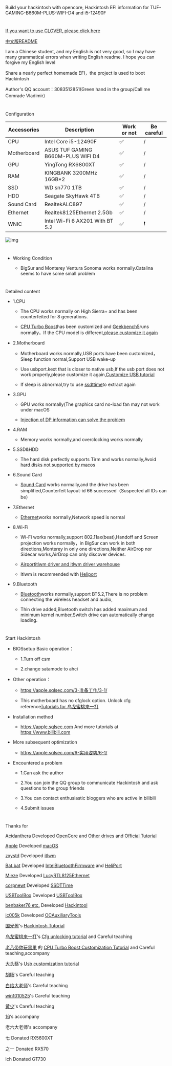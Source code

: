  Build your hackintosh with opencore, Hackintosh EFI information for TUF-GAMING-B660M-PLUS-WIFI-D4 and i5-12490F
 #
 [If you want to use CLOVER, please click here](https://github.com/dawalishi0821/Hackintosh-TUF-GAMING-B660M-PLUS-WIFI-D4-i5-12490F/tree/CLOVER)

[中文版README](https://github.com/dawalishi0821/Hackintosh-TUF-GAMING-B660M-PLUS-WIFI-D4-12490f/blob/main/README-zh-Hans.md)

I am a Chinese student, and my English is not very good, so I may have many grammatical errors when writing English readme. I hope you can forgive my English level

Share a nearly perfect homemade EFI，the project is used to boot Hackintosh

Author's QQ account：3083512851(Green hand in the group/Call me Comrade Vladimir）

#
Configuration

Accessories |  Description | Work or not | Be careful
----|----|----|---
CPU | Intel Core i5-12490F |✅|/
Motherboard | ASUS TUF GAMING B660M-PLUS WIFI D4 |✅|/
GPU | YingTong RX6800XT |✅|/
RAM | KINGBANK 3200MHz 16GB*2 |✅|/
SSD | WD sn770 1TB |✅|/
HDD | Seagate SkyHawk 4TB  |✅|/
Sound Card | RealtekALC897 |✅|/
Ethernet | Realtek8125Ethernet 2.5Gb |✅|/
WNIC | Intel Wi-Fi 6 AX201 With BT 5.2 |✅|❗

![img](https://raw.githubusercontent.com/dawalishi0821/Hackintosh-TUF-GAMING-B660M-PLUS-WIFI-D4-i5-12490F/main/关于本机.png)
#
*  Working Condition

     *  BigSur and Monterey Ventura Sonoma works normally.Catalina  seems to have some small problem
#
Detailed content
*  1.CPU

     *  The CPU works normally on High Sierra+ and has been counterfeited for 8 generations.

     *  [CPU Turbo Boost](https://github.com/acidanthera/CPUFriend)has been customized and [Geekbench5](https://www.geekbench.com)runs normally，If the CPU model is different,[please customize it again](https://www.bilibili.com/video/BV143411F7aJ/?share_source=copy_web&vd_source=89eb3ac3d3a5704fbe370f14fbc338ef)

*  2.Motherboard

     *  Motherboard works normally,USB ports have been customized，Sleep function normal,Support USB wake-up

     *  Use usbport.kext that is closer to native usb,If the usb port does not work properly,please customize it again,[Customize USB tutorial](https://www.bilibili.com/video/BV1m3411b7JP/?share_source=copy_web&vd_source=89eb3ac3d3a5704fbe370f14fbc338ef)

     *  If sleep is abnormal,try to use [ssdttime](https://github.com/corpnewt/SSDTTime)to extract again

*  3.GPU

     *  GPU works normally(The graphics card no-load fan may not work under macOS

     *  [Injection of DP information can solve the problem](https://www.bilibili.com/video/BV1WT411A72F/?share_source=copy_web&vd_source=89eb3ac3d3a5704fbe370f14fbc338ef)

*  4.RAM

     *  Memory works normally,and overclocking works normally

*  5.SSD&HDD

     *  The hard disk perfectly supports Tirm and works normally,Avoid [hard disks not supported by macos](https://hpglw.com/cdc6109c.html)

*  6.Sound Card

     *  [Sound Card](https://github.com/acidanthera/AppleALC) works normally,and the drive has been simplified,Counterfeit layout-id 66 successed（Suspected all IDs can be）

*  7.Ethernet

     *  [Ethernet](https://www.insanelymac.com/forum/files/file/1004-lucyrtl8125ethernet/)works normally,Network speed is normal

*  8.Wi-Fi

     *  Wi-Fi works normally,support 802.11ax(beat),Handoff and Screen projection works normally，in BigSur can work in both directions,Monterey in only one directions,Neither AirDrop nor Sidecar works,AirDrop can only discover devices.

     *  [Airportitlwm driver and itlwm driver warehouse](https://github.com/OpenIntelWireless/itlwm/releases)

     *   Itlwm is recommended with [Heliport](https://github.com/OpenIntelWireless/HeliPort)

*   9.Bluetooth

     *   [Bluetooth](https://github.com/OpenIntelWireless/IntelBluetoothFirmware)works normally,support BT5.2,There is no problem connecting the wireless headset and audio,

     *  Thin drive added,Bluetooth switch has added maximum and minimum kernel number,Switch drive can automatically change loading.

#
Start Hackintosh
*  BIOSsetup Basic operation：

     *  1.Turn off csm

     *  2.change satamode to ahci

*  Other operation：

     *  https://apple.sqlsec.com/3-准备工作/3-1/

     *  This motherboard has no cfglock option. Unlock cfg reference[Tutorials for 乌龙蜜桃来一打](https://www.bilibili.com/video/BV1LV4y1N7jF/?share_source=copy_web&vd_source=89eb3ac3d3a5704fbe370f14fbc338ef)

*   Installation method

     *  https://apple.sqlsec.com
And more tutorials at https://www.bilibili.com

*   More subsequent optimization

     *  https://apple.sqlsec.com/6-实用姿势/6-1/

*  Encountered a problem

     *  1.Can ask the author 

     *  2.You can join the QQ group to communicate  Hackintosh and ask questions to the group friends

     *  3.You can contact enthusiastic bloggers who are active in bilibili

     *  4.Submit issues
#
Thanks for

[Acidanthera](https://github.com/acidanthera) Developed [OpenCore](https://github.com/acidanthera/OpenCorePkg) and [Other drives](https://github.com/orgs/acidanthera/repositories) and [Official Tutorial](https://dortania.github.io/OpenCore-Install-Guide/)

[Apple](https://www.apple.com) Developed [macOS](https://www.apple.com/macos/)

[zxystd](https://github.com/zxystd) Developed [itlwm](https://github.com/OpenIntelWireless/itlwm)

[Bat.bat](https://github.com/williambj1) Developed [IntelBluetoothFirmware](https://github.com/OpenIntelWireless/IntelBluetoothFirmware) and [HeliPort](https://github.com/OpenIntelWireless/HeliPort)

[Mieze](https://www.insanelymac.com/forum/profile/983225-mieze/) Developed [LucyRTL8125Ethernet](https://www.insanelymac.com/forum/files/file/1004-lucyrtl8125ethernet/)

[corpnewt](https://github.com/corpnewt) Developed [SSDTTime](https://github.com/corpnewt/SSDTTime)

[USBToolBox](https://github.com/USBToolBox) Developed [USBToolBox](https://github.com/USBToolBox)

[benbaker76 etc.](https://github.com/benbaker76) Developed [Hackintool](https://github.com/benbaker76/Hackintool)

[ic005k](https://github.com/ic005k) Developed [OCAuxiliaryTools](https://github.com/ic005k/OCAuxiliaryTools)

[国光酱](https://space.bilibili.com/112842166?spm_id_from=333.337.0.0)'s [Hackintosh  Tutorial](https://apple.sqlsec.com)

[乌龙蜜桃来一打](https://space.bilibili.com/244390800?spm_id_from=333.337.0.0)'s  [Cfg unlocking tutorial](https://www.bilibili.com/video/BV1LV4y1N7jF/?spm_id_from=333.999.0.0&vd_source=1b694a12fb9af6d07f612a9c284e1867) and Careful teaching

[老八带你玩黑果](https://space.bilibili.com/504306154?spm_id_from=333.337.search-card.all.click) 的 [CPU Turbo Boost Customization Tutorial](https://www.bilibili.com/video/BV143411F7aJ/?spm_id_from=333.999.0.0&vd_source=1b694a12fb9af6d07f612a9c284e1867) and Careful teaching,accompany

[大头蔡](https://space.bilibili.com/16323318)'s [Usb customization tutorial](https://www.bilibili.com/video/BV1m3411b7JP/?spm_id_from=333.337.search-card.all.click&vd_source=1b694a12fb9af6d07f612a9c284e1867)

[胡杨](https://space.bilibili.com/597075281?spm_id_from=333.337.0.0)'s Careful teaching

[白给大老师](https://space.bilibili.com/1314835603?spm_id_from=333.337.0.0)'s Careful teaching

[win1010525](https://github.com/win1010525)'s Careful teaching

[黄少](https://space.bilibili.com/621086526?spm_id_from=333.337.0.0)'s Careful teaching

[16](https://github.com/shilu0718)‘s accompany

老六大老师's accompany

七 Donated RX5600XT

之一 Donated RX570

lch Donated GT730
